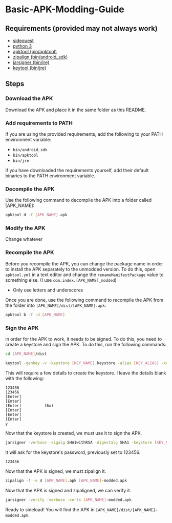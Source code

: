 # Basic-APK-Modding-Guide

## Requirements (provided may not always work)
* [sidequest](https://sidequestvr.com/setup-howto)
* [python 3](https://www.python.org/downloads/)
* [apktool (bin/apktool)](https://ibotpeaches.github.io/Apktool/)
* [zipalign (bin/android_sdk)](https://developer.android.com/studio/command-line/zipalign)
* [jarsigner (bin/jre)](https://docs.oracle.com/javase/8/docs/technotes/tools/unix/jarsigner.html)
* [keytool (bin/jre)](https://docs.oracle.com/javase/8/docs/technotes/tools/unix/keytool.html)

## Steps

### Download the APK
Download the APK and place it in the same folder as this README.

### Add requirements to PATH
If you are using the provided requirements, add the following to your PATH environment variable:
* `bin/android_sdk`
* `bin/apktool`
* `bin/jre`

If you have downloaded the requirements yourself, add their default binaries to the PATH environment variable.

### Decompile the APK
Use the following command to decompile the APK into a folder called \[APK_NAME\]:
```bash
apktool d -f [APK_NAME].apk
```

### Modify the APK
Change whatever

### Recompile the APK
Before you recompile the APK, you can change the package name in order to install the APK separately to the unmodded version. To do this, open `apktool.yml` in a text editor and change the `renameManifestPackage` value to something else. (I use `com.index.[APK_NAME]_modded`)
- Only use letters and underscores

Once you are done, use the following command to recompile the APK from the folder into `[APK_NAME]/dist/[APK_NAME].apk`:
```bash
apktool b -f -d [APK_NAME]
```

### Sign the APK
in order for the APK to work, it needs to be signed. To do this, you need to create a keystore and sign the APK. To do this, run the following commands:
```bash
cd [APK_NAME]/dist
```
```bash
keytool -genkey -v -keystore [KEY_NAME].keystore -alias [KEY_ALIAS] -keyalg RSA -keysize 2048 -validity 10000
```
This will require a few details to create the keystore. I leave the details blank with the following:
```
123456
123456
[Enter]
[Enter]
[Enter]          (6x)
[Enter]
[Enter]
[Enter]
y
```
Now that the keystore is created, we must use it to sign the APK.
```bash
jarsigner -verbose -sigalg SHA1withRSA -digestalg SHA1 -keystore [KEY_NAME].keystore [APK_NAME].apk [KEY_ALIAS]
```
It will ask for the keystore's password, previously set to 123456.
```bash
123456
```
Now that the APK is signed, we must zipalign it.
```bash
zipalign -f -v 4 [APK_NAME].apk [APK_NAME]-modded.apk
```
Now that the APK is signed and zipaligned, we can verify it.
```bash
jarsigner -verify -verbose -certs [APK_NAME]-modded.apk
```
Ready to sideload! You will find the APK in `[APK_NAME]/dist/[APK_NAME]-modded.apk`.
